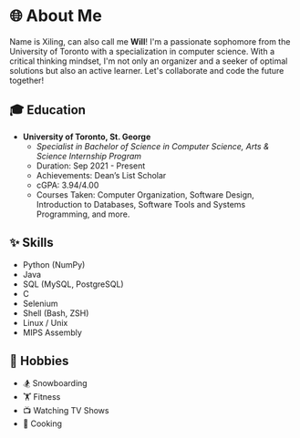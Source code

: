 # 🌐 About Me
Name is Xiling, can also call me **Will**! 
I'm a passionate sophomore from the University of Toronto with a specialization in computer science. With a critical thinking mindset, I'm not only an organizer and a seeker of optimal solutions but also an active learner. Let's collaborate and code the future together!

## 🎓 Education
- **University of Toronto, St. George**
  - *Specialist in Bachelor of Science in Computer Science, Arts & Science Internship Program*
  - Duration: Sep 2021 - Present
  - Achievements: Dean’s List Scholar
  - cGPA: 3.94/4.00
  - Courses Taken: Computer Organization, Software Design, Introduction to Databases, Software Tools and Systems Programming, and more.

## ✨ Skills
- Python (NumPy)
- Java 
- SQL (MySQL, PostgreSQL)
- C
- Selenium
- Shell (Bash, ZSH)
- Linux / Unix
- MIPS Assembly

## 🎉 Hobbies
- 🏂 Snowboarding
- 🏋️ Fitness
- 📺 Watching TV Shows
- 🍳 Cooking
